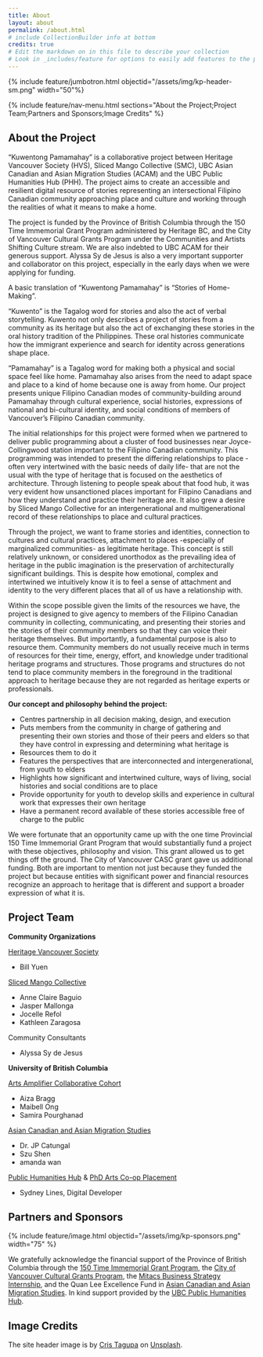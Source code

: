 ```yaml
---
title: About
layout: about
permalink: /about.html
# include CollectionBuilder info at bottom
credits: true
# Edit the markdown on in this file to describe your collection
# Look in _includes/feature for options to easily add features to the page
---
```


{% include feature/jumbotron.html objectid="/assets/img/kp-header-sm.png" width="50"%} 

{% include feature/nav-menu.html sections="About the Project;Project Team;Partners and Sponsors;Image Credits" %}

## About the Project

“Kuwentong Pamamahay” is a collaborative project between Heritage Vancouver Society (HVS), Sliced Mango Collective (SMC), UBC Asian Canadian and Asian Migration Studies (ACAM) and the UBC Public Humanities Hub (PHH). The project aims to create an accessible and resilient digital resource of stories representing an intersectional Filipino Canadian community approaching place and culture and working through the realities of what it means to make a home.

The project is funded by the Province of British Columbia through the 150 Time Immemorial Grant Program administered by Heritage BC, and the City of Vancouver Cultural Grants Program under the  Communities and Artists Shifting Culture stream. We are also indebted to UBC ACAM for their generous support. Alyssa Sy de Jesus is also a very important supporter and collaborator on this project, especially in the early days when we were applying for funding.

A basic translation of “Kuwentong Pamamahay” is “Stories of Home-Making”.

 “Kuwento” is the Tagalog word for stories and also the act of verbal storytelling. Kuwento not only describes a project of stories from a community as its heritage but also the act of exchanging these stories in the oral history tradition of the Philippines. These oral histories communicate how the immigrant experience and search for identity across generations shape place. 

“Pamamahay” is a Tagalog word for making both a physical and social space feel like home. Pamamahay also arises from the need to adapt space and place to a kind of home because one is away from home. Our project presents unique Filipino Canadian modes of community-building around Pamamahay through cultural experience, social histories, expressions of national and bi-cultural identity, and social conditions of members of Vancouver’s Filipino Canadian community.  

The initial relationships for this project were formed when we partnered to deliver public programming about a cluster of food businesses near Joyce-Collingwood station important to the Filipino Canadian community. This programming was intended to present the differing relationships to place -often  very intertwined with the basic needs of daily life- that are not the usual with the type of heritage that is focused on the aesthetics of architecture. Through listening to people speak about that food hub, it was very evident how unsanctioned places important for Filipino Canadians and how they understand and practice their heritage are. It also grew a desire by Sliced Mango Collective for an intergenerational and multigenerational record of these relationships to place and cultural practices.

Through the project, we want to frame stories and identities, connection to cultures and cultural practices, attachment to places -especially of marginalized communities- as legitimate heritage. This concept is still relatively unknown, or considered unorthodox as the prevailing idea of heritage in the public imagination is the preservation of architecturally significant buildings. This is despite how emotional, complex and intertwined we intuitively know it is to feel a sense of attachment and identity to the very different places that all of us have a relationship with. 

Within the scope possible given the limits of the resources we have, the project is designed to give agency to members of the Filipino Canadian community in collecting, communicating, and presenting their stories and the stories of their community members so that they can voice their heritage themselves. But importantly, a fundamental purpose is also to resource them. Community members do not usually receive much in terms of resources for their time, energy, effort, and knowledge under traditional heritage programs and structures. Those programs and structures do not tend to place community members in the foreground in the traditional approach to heritage because they are not regarded as heritage experts or professionals.

**Our concept and philosophy behind the project:**

- Centres partnership in all decision making, design, and execution  
- Puts members from the community in charge of gathering and presenting their own stories and those of their peers and elders so that they have control in expressing and determining what heritage is
- Resources them to do it
- Features the perspectives that are  interconnected and intergenerational, from youth to elders
- Highlights how significant and intertwined culture, ways of living, social histories and social conditions are to place
- Provide opportunity for youth to develop skills and experience in cultural work that expresses their own heritage
- Have a permanent record available of these stories accessible free of charge to the public

We were fortunate that an opportunity came up with the one time Provincial 150 Time Immemorial Grant Program that would substantially fund a project with these objectives, philosophy and vision.  This grant allowed us to get things off the ground. The City of Vancouver CASC grant gave us additional funding. Both are important to mention not just because they funded the project but because entities with significant power and financial resources recognize an approach to heritage that is different and support a broader expression of what it is. 

## Project Team

**Community Organizations**

[Heritage Vancouver Society](https://heritagevancouver.org/)
- Bill Yuen

[Sliced Mango Collective](https://www.instagram.com/slicedmangoco/)
- Anne Claire Baguio
- Jasper Mallonga
- Jocelle Refol
- Kathleen Zaragosa

Community Consultants
- Alyssa Sy de Jesus

**University of British Columbia**

[Arts Amplifier Collaborative Cohort](https://amplifier.arts.ubc.ca/paid-experiences/collaborative-cohort-based-projects/past-projects/)
- Aiza Bragg
- Maibell Ong
- Samira Pourghanad

[Asian Canadian and Asian Migration Studies](https://acam.arts.ubc.ca/)
- Dr. JP Catungal 
- Szu Shen
- amanda wan

[Public Humanities Hub](publichumanities.ubc.ca) & [PhD Arts Co-op Placement](https://artscoop.ubc.ca/graduate/phd-co-op/)
- Sydney Lines, Digital Developer 

## Partners and Sponsors

{% include feature/image.html objectid="/assets/img/kp-sponsors.png" width="75" %}

We gratefully acknowledge the financial support of the Province of British Columbia through the [150 Time Immemorial Grant Program](https://heritagebc.ca/funding/gov-funding/150-time-immemorial-grant-program/), the [City of Vancouver Cultural Grants Program](https://vancouver.ca/people-programs/cultural-grants-program.aspx), the [Mitacs Business Strategy Internship](https://www.mitacs.ca/our-programs/business-strategy-internship/), and the Quan Lee Excellence Fund in [Asian Canadian and Asian Migration Studies](https://acam.arts.ubc.ca/). In kind support provided by the [UBC Public Humanities Hub](https://publichumanities.ubc.ca/).

## Image Credits

The site header image is by [Cris Tagupa](https://unsplash.com/@cjtagupa?utm_content=creditCopyText&utm_medium=referral&utm_source=unsplash) on [Unsplash](https://unsplash.com/photos/boat-on-seashore-lT7zmkth3o8).
  